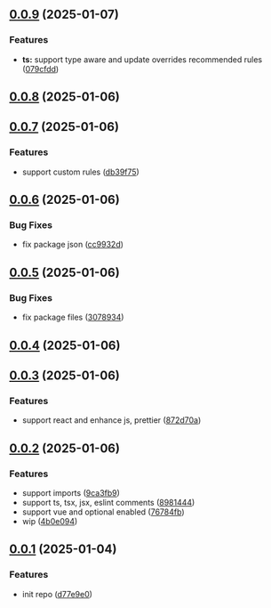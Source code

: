 ## [0.0.9](https://github.com/configurajs/eslint/compare/v0.0.8...v0.0.9) (2025-01-07)

### Features

- **ts:** support type aware and update overrides recommended rules ([079cfdd](https://github.com/configurajs/eslint/commit/079cfddc818d07f6e3b38d30daea4d9da3228f80))

## [0.0.8](https://github.com/configurajs/eslint/compare/v0.0.7...v0.0.8) (2025-01-06)

## [0.0.7](https://github.com/configurajs/eslint/compare/v0.0.6...v0.0.7) (2025-01-06)

### Features

- support custom rules ([db39f75](https://github.com/configurajs/eslint/commit/db39f755c5085982c9113e492cbde5fe6d897a22))

## [0.0.6](https://github.com/configurajs/eslint/compare/v0.0.5...v0.0.6) (2025-01-06)

### Bug Fixes

- fix package json ([cc9932d](https://github.com/configurajs/eslint/commit/cc9932d701386ee5ec5ab666dc88a4da6e8efc6e))

## [0.0.5](https://github.com/configurajs/eslint/compare/v0.0.4...v0.0.5) (2025-01-06)

### Bug Fixes

- fix package files ([3078934](https://github.com/configurajs/eslint/commit/30789345e07eaf5f2e1e357aa4601a0c26590d15))

## [0.0.4](https://github.com/configurajs/eslint/compare/v0.0.3...v0.0.4) (2025-01-06)

## [0.0.3](https://github.com/configurajs/eslint/compare/v0.0.2...v0.0.3) (2025-01-06)

### Features

- support react and enhance js, prettier ([872d70a](https://github.com/configurajs/eslint/commit/872d70ab1b3f76d53279aaac296ec94482a12d48))

## [0.0.2](https://github.com/configurajs/eslint/compare/v0.0.1...v0.0.2) (2025-01-06)

### Features

- support imports ([9ca3fb9](https://github.com/configurajs/eslint/commit/9ca3fb99bdb3e091d8a1cf2f2d78cf2cdc04bcb5))
- support ts, tsx, jsx, eslint comments ([8981444](https://github.com/configurajs/eslint/commit/89814446452f0cd56db76fee63162c5018310b40))
- support vue and optional enabled ([76784fb](https://github.com/configurajs/eslint/commit/76784fb0ab19051416cf0c056e0eac1a91320c89))
- wip ([4b0e094](https://github.com/configurajs/eslint/commit/4b0e0946129bafed3afee4717c3def61871372e3))

## [0.0.1](https://github.com/configurajs/eslint/compare/d77e9e0f9b7aac9e6a0e231c981918afeaa41ee6...v0.0.1) (2025-01-04)

### Features

- init repo ([d77e9e0](https://github.com/configurajs/eslint/commit/d77e9e0f9b7aac9e6a0e231c981918afeaa41ee6))
